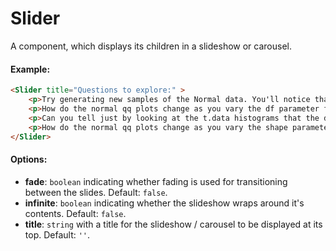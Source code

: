 # Slider

A component, which displays its children in a slideshow or carousel. 

#### Example:

``` html
<Slider title="Questions to explore:" >
    <p>Try generating new samples of the Normal data. You'll notice that the points don't always lie exactly on the line. This is typical variation. As you generate more random realizations of this plot you'll get better calibrated to the kind of deviation you can expect to see from this large a sample of Normal data.</p>
    <p>How do the normal qq plots change as you vary the df parameter for the t-distributed data?</p>
    <p>Can you tell just by looking at the t.data histograms that the data aren't normally distributed? Is it easier to tell from the QQ plots?</p>
    <p>How do the normal qq plots change as you vary the shape parameter in the gamma-distributed data?</p>
</Slider>
```

#### Options:

* __fade__: `boolean` indicating whether fading is used for transitioning between the slides. Default: `false`.
* __infinite__: `boolean` indicating whether the slideshow wraps around it's contents. Default: `false`.
* __title__: `string` with a title for the slideshow / carousel to be displayed at its top. Default: `''`.

